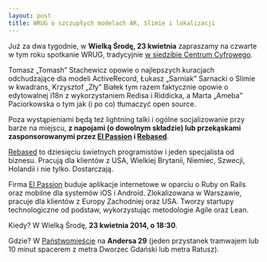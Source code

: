 ```yaml
---
layout: post
title: WRUG o szczupłych modelach AR, Slimie i lokalizacji
---
```


Już za dwa tygodnie, w **Wielką Środę, 23 kwietnia**
zapraszamy na czwarte w tym roku spotkanie WRUG, tradycyjnie
[w siedzibie Centrum Cyfrowego](http://panstwomiasto.pl).

Tomasz „Tomash” Stachewicz opowie o najlepszych kuracjach
odchudzające dla modeli ActiveRecord, Łukasz „Sarniak” Sarnacki
o Slimie w kwadrans, Krzysztof „Zły” Białek tym razem faktycznie
opowie o edytowalnej i18n z wykorzystaniem Redisa i Riddicka,
a Marta „Ameba” Paciorkowska o tym jak (i po co) tłumaczyć open source.

Poza wystąpieniami będą też lightning talki i ogólne socjalizowanie przy
barze na miejscu, **z napojami (o dowolnym składzie) lub przekąskami
zasponsorowanymi przez [El Passion](http://www.elpassion.com)
i [Rebased](http://rebased.pl)**.

[Rebased](http://rebased.pl) to dziesięciu świetnych programistów
i jeden specjalista od biznesu. Pracują dla klientów z USA, Wielkiej
Brytanii, Niemiec, Szwecji, Holandii i nie tylko. Dostarczają.

Firma [El Passion](http://www.elpassion.com) buduje aplikacje
internetowe w oparciu o Ruby on Rails oraz mobilne dla systemów
iOS i Android. Zlokalizowana w Warszawie, pracuje dla klientów
z Europy Zachodniej oraz USA. Tworzy startupy technologiczne od
podstaw, wykorzystując metodologie Agile oraz Lean.

Kiedy? W Wielką Środę, **23 kwietnia 2014, o 18:30**.

Gdzie? W [Państwomieście](http://panstwomiasto.pl) na
**Andersa 29** (jeden przystanek tramwajem lub 10 minut
spacerem z metra Dworzec Gdański lub metra Ratusz).
